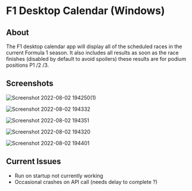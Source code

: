 # F1 Desktop Calendar (Windows)
## About
The F1 desktop calendar app will display all of the scheduled races in the current Formula 1 season. It also includes all results as soon as the race finishes (disabled by default to avoid spoilers) these results are for podium positions P1 /2 /3.

## Screenshots

![Screenshot 2022-08-02 194250(1)](https://user-images.githubusercontent.com/23617317/182555594-b99a2f9b-6d19-4bf8-bb74-edd64b70de76.png)

![Screenshot 2022-08-02 194332](https://user-images.githubusercontent.com/23617317/182555347-f7dbbb83-004b-4bd0-a74a-c0dc826f869d.png)

![Screenshot 2022-08-02 194351](https://user-images.githubusercontent.com/23617317/182555378-7bb20ec3-b335-4f8b-bdcf-483cc0708779.png)

![Screenshot 2022-08-02 194320](https://user-images.githubusercontent.com/23617317/182555388-b04cff55-a800-49fa-864e-6527bc6ec4c0.png)

![Screenshot 2022-08-02 194401](https://user-images.githubusercontent.com/23617317/182555423-59ee0def-ebeb-4b55-988f-cfa4252fabd2.png)




## Current Issues
- Run on startup not currently working
- Occasional crashes on API call (needs delay to complete ?)
